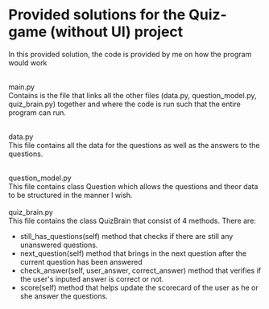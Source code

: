 # Provided solutions for the Quiz-game (without UI) project

In this provided solution, the code is provided by me on how the program would work
</br>
</br>

main.py
</br>
Contains is the file that links all the other files (data.py, question_model.py, quiz_brain.py) together and where the code is run such that the entire program can run.
</br>
</br>

data.py
</br>
This file contains all the data for the questions as well as the answers to the questions.
</br>
</br>

question_model.py
</br>
This file contains class Question which allows the questions and theor data to be structured in the manner I wish.
</br>
</br>
quiz_brain.py
</br>
This file contains the class QuizBrain that consist of 4 methods. There are:
- still_has_questions(self) method that checks if there are still any unanswered questions.
- next_question(self) method that brings in the next question after the current question has been answered
- check_answer(self, user_answer, correct_answer) method that verifies if the user's inputed answer is correct or not.
- score(self) method that helps update the scorecard of the user as he or she answer the questions.
</br>
